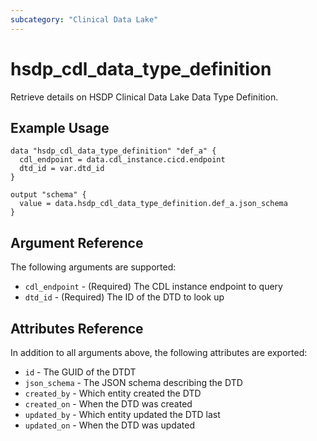 ```yaml
---
subcategory: "Clinical Data Lake"
---
```


# hsdp_cdl_data_type_definition

Retrieve details on HSDP Clinical Data Lake Data Type Definition.

## Example Usage

```hcl
data "hsdp_cdl_data_type_definition" "def_a" {
  cdl_endpoint = data.cdl_instance.cicd.endpoint
  dtd_id = var.dtd_id
} 

output "schema" {
  value = data.hsdp_cdl_data_type_definition.def_a.json_schema
}
```

## Argument Reference

The following arguments are supported:

* `cdl_endpoint` - (Required) The CDL instance endpoint to query
* `dtd_id` - (Required) The ID of the DTD to look up

## Attributes Reference

In addition to all arguments above, the following attributes are exported:

* `id` - The GUID of the DTDT
* `json_schema` -  The JSON schema describing the DTD
* `created_by` - Which entity created the DTD
* `created_on` - When the DTD was created
* `updated_by` - Which entity updated the DTD last
* `updated_on` - When the DTD was updated
